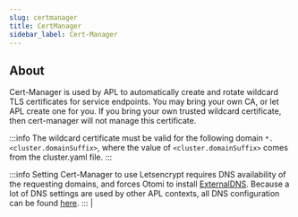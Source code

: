 ```yaml
---
slug: certmanager
title: CertManager
sidebar_label: Cert-Manager
---
```


## About

Cert-Manager is used by APL to automatically create and rotate wildcard TLS certificates for service endpoints. You may bring your own CA, or let APL create one for you. If you bring your own trusted wildcard certificate, then cert-manager will not manage this certificate.

:::info
The wildcard certificate must be valid for the following domain `*.<cluster.domainSuffix>`, where the value of `<cluster.domainSuffix>` comes from the cluster.yaml file.
:::

:::info
Setting Cert-Manager to use Letsencrypt requires DNS availability of the requesting domains, and forces Otomi to install [ExternalDNS](external-dns.md). Because a lot of DNS settings are used by other APL contexts, all DNS configuration can be found [here](../for-ops/console/settings/dns.md).
:::                                                                                                                                                                                                                                                      |
